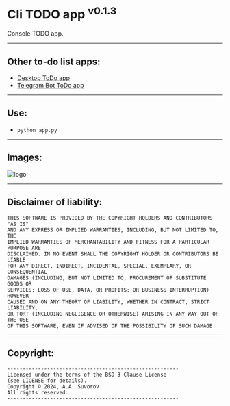 # Cli TODO app <sup>v0.1.3</sup>

Console TODO app.

---

## Other to-do list apps:

- [Desktop ToDo app](https://github.com/smartlegionlab/todo_app_desktop)
- [Telegram Bot ToDo app](https://github.com/smartlegionlab/todo_app_tg_bot) 

---

## Use:

- `python app.py`


---

## Images:

![logo](https://github.com/smartlegionlab/todo_app_cli/raw/master/data/images/todo_app_cli.png)

---

## Disclaimer of liability:

    THIS SOFTWARE IS PROVIDED BY THE COPYRIGHT HOLDERS AND CONTRIBUTORS "AS IS"
    AND ANY EXPRESS OR IMPLIED WARRANTIES, INCLUDING, BUT NOT LIMITED TO, THE
    IMPLIED WARRANTIES OF MERCHANTABILITY AND FITNESS FOR A PARTICULAR PURPOSE ARE
    DISCLAIMED. IN NO EVENT SHALL THE COPYRIGHT HOLDER OR CONTRIBUTORS BE LIABLE
    FOR ANY DIRECT, INDIRECT, INCIDENTAL, SPECIAL, EXEMPLARY, OR CONSEQUENTIAL
    DAMAGES (INCLUDING, BUT NOT LIMITED TO, PROCUREMENT OF SUBSTITUTE GOODS OR
    SERVICES; LOSS OF USE, DATA, OR PROFITS; OR BUSINESS INTERRUPTION) HOWEVER
    CAUSED AND ON ANY THEORY OF LIABILITY, WHETHER IN CONTRACT, STRICT LIABILITY,
    OR TORT (INCLUDING NEGLIGENCE OR OTHERWISE) ARISING IN ANY WAY OUT OF THE USE
    OF THIS SOFTWARE, EVEN IF ADVISED OF THE POSSIBILITY OF SUCH DAMAGE.

***

## Copyright:
    --------------------------------------------------------
    Licensed under the terms of the BSD 3-Clause License
    (see LICENSE for details).
    Copyright © 2024, A.A. Suvorov
    All rights reserved.
    --------------------------------------------------------


